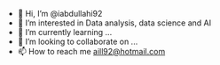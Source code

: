 - 👋 Hi, I’m @iabdullahi92
- 👀 I’m interested in Data analysis, data science and AI
- 🌱 I’m currently learning ...
- 💞️ I’m looking to collaborate on ...
- 📫 How to reach me aill92@hotmail.com

<!---
iabdullahi92/iabdullahi92 is a ✨ special ✨ repository because its `README.md` (this file) appears on your GitHub profile.
You can click the Preview link to take a look at your changes.
--->
